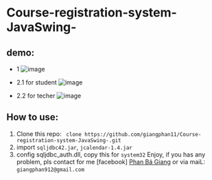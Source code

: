 # Course-registration-system-JavaSwing-
## demo:
- 1
![image](https://user-images.githubusercontent.com/63441861/101605736-21d1b000-3a35-11eb-9de3-adfcc04cae81.png)

- 2.1 for student
![image](https://user-images.githubusercontent.com/63441861/101605899-5180b800-3a35-11eb-9072-22ae6816cddd.png)

- 2.2 for techer
![image](https://user-images.githubusercontent.com/63441861/101605972-68bfa580-3a35-11eb-87b6-4cc06804e518.png)
## How to use:

1. Clone this repo:
` clone https://github.com/giangphan11/Course-registration-system-JavaSwing-.git`
2. import `sqljdbc42.jar`, `jcalendar-1.4.jar`
3. config sqljdbc_auth.dll, copy this for `system32`
Enjoy, if you has any problem, pls contact for me [facebook] [Phan Bá Giang](https://www.facebook.com/phan.dev11) or via maiL: `giangphan912@gmail.com`
